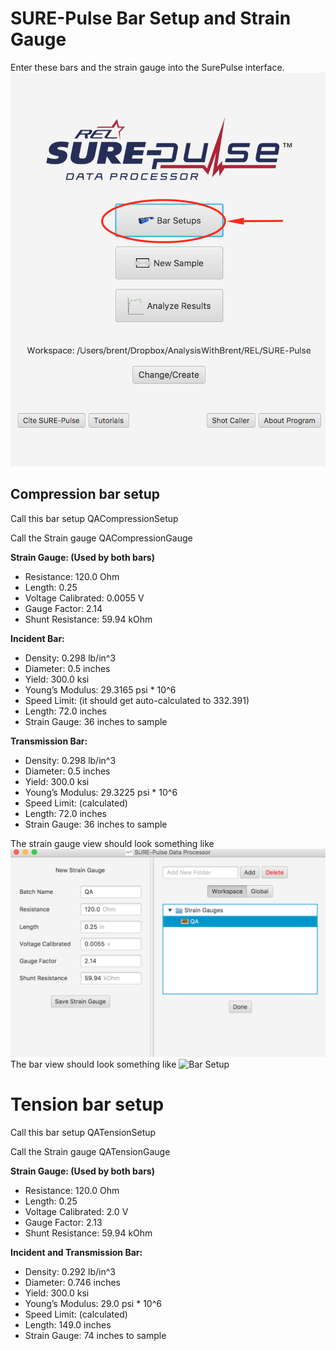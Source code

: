 # SURE-Pulse Bar Setup and Strain Gauge
Enter these bars and the strain gauge into the SurePulse interface.
![Enter Info here](images/WhereToEnterBarSetups.png)
## Compression bar setup

Call this bar setup QACompressionSetup

Call the Strain gauge QACompressionGauge

__Strain Gauge: (Used by both bars)__

- Resistance: 120.0 Ohm
- Length: 0.25
- Voltage Calibrated: 0.0055 V
- Gauge Factor: 2.14
- Shunt Resistance: 59.94 kOhm

__Incident Bar:__

- Density: 0.298 lb/in^3
- Diameter: 0.5 inches
- Yield: 300.0 ksi
- Young’s Modulus: 29.3165 psi * 10^6
- Speed Limit: (it should get auto-calculated to 332.391)
- Length: 72.0 inches
- Strain Gauge: 36 inches to sample

__Transmission Bar:__

- Density: 0.298 lb/in^3
- Diameter: 0.5 inches
- Yield: 300.0 ksi
- Young’s Modulus: 29.3225 psi * 10^6
- Speed Limit: (calculated)
- Length: 72.0 inches
- Strain Gauge: 36 inches to sample

The strain gauge view should look something like 
![Strain Gauge](images/StrainGaugeView.png)
The bar view should look something like 
![Bar Setup](images/IncidentBarView1.png)

# Tension bar setup

Call this bar setup QATensionSetup

Call the Strain gauge QATensionGauge

__Strain Gauge: (Used by both bars)__

- Resistance: 120.0 Ohm
- Length: 0.25
- Voltage Calibrated: 2.0 V
- Gauge Factor: 2.13
- Shunt Resistance: 59.94 kOhm

__Incident and Transmission Bar:__

- Density: 0.292 lb/in^3
- Diameter: 0.746 inches
- Yield: 300.0 ksi
- Young’s Modulus: 29.0 psi * 10^6
- Speed Limit: (calculated)
- Length: 149.0 inches
- Strain Gauge: 74 inches to sample
